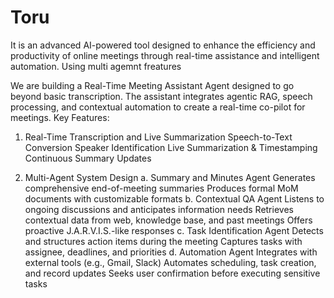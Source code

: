 # Toru
 It is an advanced AI-powered tool designed to enhance the efficiency  and productivity of online meetings through real-time assistance and intelligent automation. Using multi agemnt freatures

 We are building a Real-Time Meeting Assistant Agent designed to go beyond basic transcription. The assistant 
integrates agentic RAG, speech processing, and contextual automation to create a real-time co-pilot for meetings.
 Key Features:
 1. Real-Time Transcription and Live Summarization
 Speech-to-Text Conversion
 Speaker Identification 
 Live Summarization & Timestamping
 Continuous Summary Updates

 3. Multi-Agent System Design
 a. Summary and Minutes Agent
 Generates comprehensive end-of-meeting summaries
 Produces formal MoM documents with customizable formats
 b. Contextual QA Agent
 Listens to ongoing discussions and anticipates information needs
 Retrieves contextual data from web, knowledge base, and past meetings
 Offers proactive J.A.R.V.I.S.-like responses
 c. Task Identification Agent
 Detects and structures action items during the meeting
 Captures tasks with assignee, deadlines, and priorities
 d. Automation Agent
 Integrates with external tools (e.g., Gmail,  Slack)
 Automates scheduling, task creation, and record updates
 Seeks user confirmation before executing sensitive tasks
